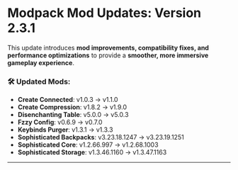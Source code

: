 # **Modpack Mod Updates**: Version 2.3.1 

This update introduces **mod improvements, compatibility fixes, and performance optimizations** to provide a **smoother, more immersive gameplay experience**.  
### 🛠 **Updated Mods:**  
- **Create Connected**: v1.0.3 → v1.1.0
- **Create Compression**: v1.8.2 → v1.9.0
- **Disenchanting Table**: v5.0.0 → v5.0.3
- **Fzzy Config**: v0.6.9 → v0.7.0
- **Keybinds Purger**: v1.3.1 → v1.3.3
- **Sophisticated Backpacks**: v3.23.18.1247 → v3.23.19.1251
- **Sophisticated Core**: v1.2.66.997 → v1.2.68.1003
- **Sophisticated Storage**: v1.3.46.1160 → v1.3.47.1163
---
